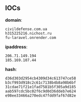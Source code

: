 
## IOCs

__domain__:

```text
civildefense.com.ua
h315225216.nichost.ru
fu-laravel.onrender.com
```
__ipaddress__:

```text
206.71.149.194
185.169.107.44
```
__hash__:

```text
d36d303d2954cb4309d34c613747ce58
b3cf993d918c2c61c7138b4b8a98b6bf
31cdae71f21e1fad7581b5f305a9d185
aab597cdc5bc02f6c9d0d36ddeb7e624
e98ee33466a270edc47fdd9faf67d82e
```